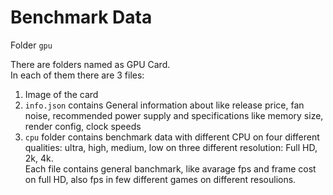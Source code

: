 # Benchmark Data

Folder `gpu`

There are folders named as GPU Card. </br>
In each of them there are 3 files: </br>
1. Image of the card </br>
2. `info.json` contains General information about like release price, fan noise, recommended power supply and specifications like memory size, render config, clock speeds</br>
3. `cpu` folder contains benchmark data with different CPU on four different qualities: ultra, high, medium, low on three different resolution: Full HD, 2k, 4k. <br> Each file contains general banchmark, like avarage fps and frame cost on full HD, also fps in few different games on different resoulions.
